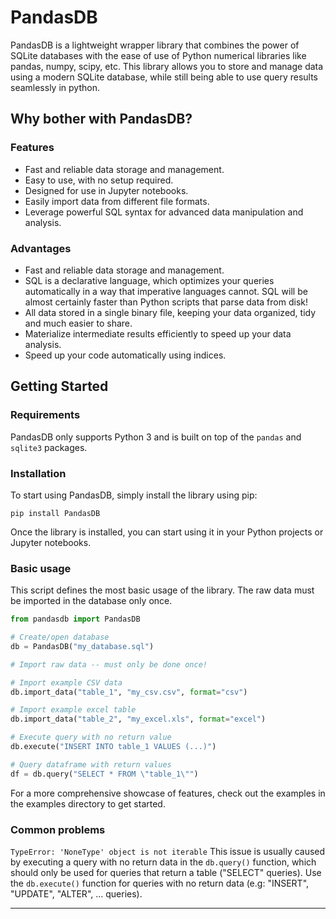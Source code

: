 # PandasDB

PandasDB is a lightweight wrapper library that combines the power of SQLite databases with the ease of use of Python numerical libraries like pandas, numpy, scipy, etc. This library allows you to store and manage data using a modern SQLite database, while still being able to use query results seamlessly in python.

## Why bother with PandasDB?

### Features
- Fast and reliable data storage and management.
- Easy to use, with no setup required.
- Designed for use in Jupyter notebooks.
- Easily import data from different file formats.
- Leverage powerful SQL syntax for advanced data manipulation and analysis.

### Advantages
- Fast and reliable data storage and management.
- SQL is a declarative language, which optimizes your queries automatically in a way that imperative languages cannot. SQL will be almost certainly faster than Python scripts that parse data from disk!
- All data stored in a single binary file, keeping your data organized, tidy and much easier to share.
- Materialize intermediate results efficiently to speed up your data analysis.
- Speed up your code automatically using indices.

## Getting Started
### Requirements
PandasDB only supports Python 3 and is built on top of the `pandas` and `sqlite3` packages.

### Installation

To start using PandasDB, simply install the library using pip:

```
pip install PandasDB
```

Once the library is installed, you can start using it in your Python projects or Jupyter notebooks.

### Basic usage
This script defines the most basic usage of the library. The raw data must be imported in the database only once.
```py
from pandasdb import PandasDB

# Create/open database
db = PandasDB("my_database.sql")

# Import raw data -- must only be done once!

# Import example CSV data
db.import_data("table_1", "my_csv.csv", format="csv")

# Import example excel table
db.import_data("table_2", "my_excel.xls", format="excel")

# Execute query with no return value
db.execute("INSERT INTO table_1 VALUES (...)")

# Query dataframe with return values
df = db.query("SELECT * FROM \"table_1\"")
```

For a more comprehensive showcase of features, check out the examples in the examples directory to get started.

### Common problems
`TypeError: 'NoneType' object is not iterable`
This issue is usually caused by executing a query with no return data in the `db.query()` function, which should only be used for queries that return a table ("SELECT" queries). Use the `db.execute()` function for queries with no return data (e.g: "INSERT", "UPDATE", "ALTER", ... queries).
<hr>